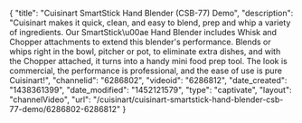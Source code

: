 {
    "title": "Cuisinart SmartStick Hand Blender (CSB-77) Demo",
    "description": "Cuisinart makes it quick, clean, and easy to blend, prep and whip a variety of ingredients. Our SmartStick\u00ae Hand Blender includes Whisk and Chopper attachments to extend this blender's performance. Blends or whips right in the bowl, pitcher or pot, to eliminate extra dishes, and with the Chopper attached, it turns into a handy mini food prep tool. The look is commercial, the performance is professional, and the ease of use is pure Cuisinart!",
    "channelid": "6286802",
    "videoid": "6286812",
    "date_created": "1438361399",
    "date_modified": "1452121579",
    "type": "captivate",
    "layout": "channelVideo",
    "url": "\/cuisinart\/cuisinart-smartstick-hand-blender-csb-77-demo\/6286802-6286812"
}